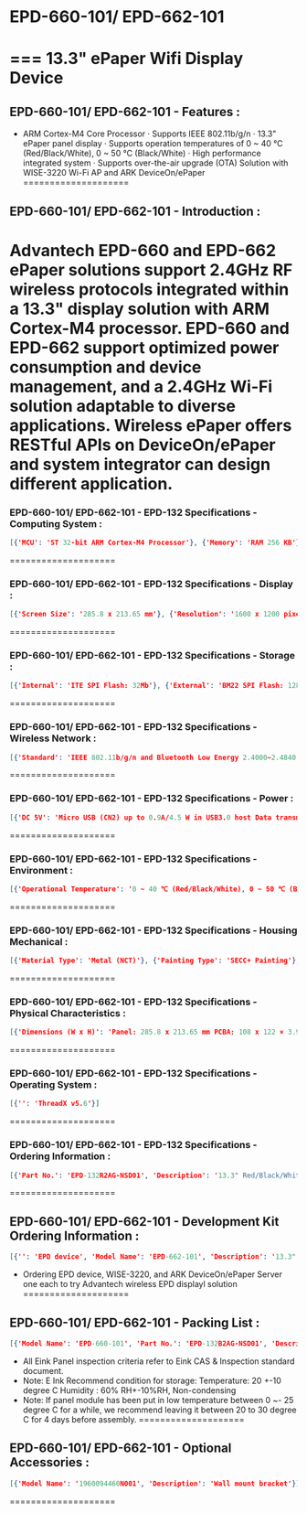 # EPD-660-101/ EPD-662-101
===
13.3" ePaper Wifi Display Device
====================
## EPD-660-101/ EPD-662-101 - Features :
- ARM Cortex-M4 Core Processor
· Supports IEEE 802.11b/g/n
· 13.3" ePaper panel display
· Supports operation temperatures of 0 ~ 40 ℃ (Red/Black/White), 0 ~ 50 ℃ (Black/White)
· High performance integrated system
· Supports over-the-air upgrade (OTA)
Solution with WISE-3220 Wi-Fi AP and ARK DeviceOn/ePaper
====================
## EPD-660-101/ EPD-662-101 - Introduction :
Advantech EPD-660 and EPD-662 ePaper solutions support 2.4GHz RF wireless protocols integrated within a 13.3" display solution with ARM Cortex-M4 processor. EPD-660 and EPD-662 support optimized power consumption and device management, and a 2.4GHz Wi-Fi solution adaptable to diverse applications. Wireless ePaper offers RESTful APIs on DeviceOn/ePaper and system integrator can design different application.
====================
### EPD-660-101/ EPD-662-101 - EPD-132 Specifications - Computing System :
```json
[{'MCU': 'ST 32-bit ARM Cortex-M4 Processor'}, {'Memory': 'RAM 256 KB'}]
```
====================
### EPD-660-101/ EPD-662-101 - EPD-132 Specifications - Display :
```json
[{'Screen Size': '285.8 x 213.65 mm'}, {'Resolution': '1600 x 1200 pixels'}]
```
====================
### EPD-660-101/ EPD-662-101 - EPD-132 Specifications - Storage :
```json
[{'Internal': 'ITE SPI Flash: 32Mb'}, {'External': 'BM22 SPI Flash: 128Mb'}]
```
====================
### EPD-660-101/ EPD-662-101 - EPD-132 Specifications - Wireless Network :
```json
[{'Standard': 'IEEE 802.11b/g/n and Bluetooth Low Energy 2.4000~2.4840 GHz for Wi-Fi 2.4000~2.4835 GHz for BT'}, {'Frequency Band': ''}, {'Channels': '1-11 for Wi-Fi 0~78 for BT 2.1+EDR 0~39 for BLE'}, {'Transmit Power': 'Typ. 14 dBm at 802.11b CCK Mode 1M Typ. 12 dBm at 802.11g OFDM Mode 54M Typ. 12 dBm at 802.11n OFDM Mode MCS0 Typ. 5 dBm for BLE (class 1.5)'}, {'Receiver Sensitivity': 'Typ. - 95dBm at 1 Mbps Typ. - 75 dBm at 54 Mbps Typ. -89 dBm at MCS0 Typ. - 89 dBm for BLE'}, {'Function': 'End node'}, {'Antenna connector': 'MHF'}, {'Antenna': 'PCB Antenna'}]
```
====================
### EPD-660-101/ EPD-662-101 - EPD-132 Specifications - Power :
```json
[{'DC 5V': 'Micro USB (CN2) up to 0.9A/4.5 W in USB3.0 host Data transmission mode Micro USB (CN3) up to 2A/10 W with power supply'}, {'Power consumption': 'Standby: 18mA / 90mW Application: 0.25A / 1.25W'}]
```
====================
### EPD-660-101/ EPD-662-101 - EPD-132 Specifications - Environment :
```json
[{'Operational Temperature': '0 ~ 40 ℃ (Red/Black/White), 0 ~ 50 ℃ (Black/White)'}, {'Non-Operational Temp.': '-25 ~ 60 ℃ (R/B/W) , -25 ~ 70 ℃ (B/W)'}, {'Assembly Temperature': '10~40 °C'}, {'Operating Humidity': '5 ~ 85% Relative Humidity, non-condensing'}]
```
====================
### EPD-660-101/ EPD-662-101 - EPD-132 Specifications - Housing Mechanical :
```json
[{'Material Type': 'Metal (NCT)'}, {'Painting Type': 'SECC+ Painting'}, {'Dimension': '240 x 322 × 60.5 mm/ 240 x 322 × 24 mm'}, {'Weight': '1.3kg'}]
```
====================
### EPD-660-101/ EPD-662-101 - EPD-132 Specifications - Physical Characteristics :
```json
[{'Dimensions (W x H)': 'Panel: 285.8 x 213.65 mm PCBA: 108 x 122 × 3.9 mm'}, {'Weight': 'Panel: 0.12g PCBA: 0.17g'}]
```
====================
### EPD-660-101/ EPD-662-101 - EPD-132 Specifications - Operating System :
```json
[{'': 'ThreadX v5.6'}]
```
====================
### EPD-660-101/ EPD-662-101 - EPD-132 Specifications - Ordering Information :
```json
[{'Part No.': 'EPD-132R2AG-NSD01', 'Description': '13.3" Red/Black/White ePaper Wi-Fi display device in 2.4G'}, {'Part No.': 'EPD-132B2AG-NSD01', 'Description': '13.3" Black/White ePaper Wi-Fi display device in 2.4G'}]
```
====================
## EPD-660-101/ EPD-662-101 - Development Kit Ordering Information :
```json
[{'': 'EPD device', 'Model Name': 'EPD-662-101', 'Description': '13.3" Red/Black/White ePaper Wi-Fi display device in 2.4G'}, {'': 'EPD device', 'Model Name': 'EPD-660-101', 'Description': '13.3" Black/White ePaper Wi-Fi display device in 2.4G'}, {'': 'Router', 'Model Name': 'WISE-3220IOS-21A1E', 'Description': 'Wi-Fi AP and configuration router for EU'}, {'': 'Router', 'Model Name': 'WISE-3220IOS-21A1J', 'Description': 'Wi-Fi AP and configuration router for JP'}, {'': 'Router', 'Model Name': 'WISE-3220IOS-21A1N', 'Description': 'Wi-Fi AP and configuration router for NA'}, {'': 'Router', 'Model Name': 'WISE-3220IOS-21A1T', 'Description': 'Wi-Fi AP and configuration router for TW'}, {'': 'Router', 'Model Name': 'WISE-3220IOS-21A1C', 'Description': 'Wi-Fi AP and configuration router for China'}, {'': 'DeviceOn/ePaper Server', 'Model Name': '', 'Description': 'ARK-1123H-EP2A2 for entry-level use: Ubuntu 20.04/128G SSD/8G RAM and build in DeviceOn/ePaper with 50 connection licenses ARK-2250L-EP1A2 for enterprises: Ubuntu 20.04/1T HD/16G RAM and build in DeviceOn/ePaper with 500 connection licenses'}]
```
* Ordering EPD device, WISE-3220, and ARK DeviceOn/ePaper Server one each to try Advantech wireless EPD displayl solution
====================
## EPD-660-101/ EPD-662-101 - Packing List :
```json
[{'Model Name': 'EPD-660-101', 'Part No.': 'EPD-132B2AG-NSD01', 'Description': '1. 13.3" Black/White ePaper Device 2. Mirco USB cable 60cm x1'}, {'Model Name': 'EPD-662-101', 'Part No.': 'EPD-132R2AG-NSD01', 'Description': '1. 13.3" Red/Black/White ePaper Device 2. Mirco USB cable 60cm x1'}]
```
* All Eink Panel inspection criteria refer to Eink CAS & Inspection standard document.
* Note: E Ink Recommend condition for storage: Temperature: 20 +-10 degree C
Humidity : 60% RH+-10%RH, Non-condensing
* Note: If panel module has been put in low temperature between 0 ~- 25 degree C for a while, we recommend leaving it between 20 to 30 degree C for 4 days before assembly.
====================
## EPD-660-101/ EPD-662-101 - Optional Accessories :
```json
[{'Model Name': '1960094460N001', 'Description': 'Wall mount bracket'}]
```
====================

